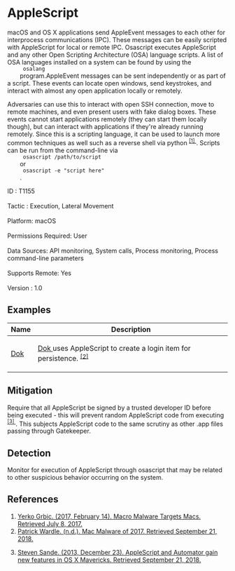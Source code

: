 <div class="container-fluid">
 <h1>
  AppleScript
 </h1>
 <div class="row">
  <div class="col-md-8 description-body">
   <p>
    macOS and OS X applications send AppleEvent messages to each other for interprocess communications (IPC). These messages can be easily scripted with AppleScript for local or remote IPC. Osascript executes AppleScript and any other Open Scripting Architecture (OSA) language scripts. A list of OSA languages installed on a system can be found by using the
    <code>
     osalang
    </code>
    program.AppleEvent messages can be sent independently or as part of a script. These events can locate open windows, send keystrokes, and interact with almost any open application locally or remotely.
   </p>
   <p>
    Adversaries can use this to interact with open SSH connection, move to remote machines, and even present users with fake dialog boxes. These events cannot start applications remotely (they can start them locally though), but can interact with applications if they're already running remotely. Since this is a scripting language, it can be used to launch more common techniques as well such as a reverse shell via python
    <span class="scite-citeref-number" data-reference="Macro Malware Targets Macs" id="scite-ref-1-a">
     <sup>
      <a aria-describedby="qtip-0" data-hasqtip="0" href="https://securingtomorrow.mcafee.com/mcafee-labs/macro-malware-targets-macs/" target="_blank">
       [1]
      </a>
     </sup>
    </span>
    . Scripts can be run from the command-line via
    <code>
     osascript /path/to/script
    </code>
    or
    <code>
     osascript -e "script here"
    </code>
    .
   </p>
  </div>
  <div class="col-md-4">
   <div class="card">
    <div class="card-body">
     <div class="card-data">
      <span class="h5 card-title">
       ID
      </span>
      : T1155
      <br/>
      <br/>
     </div>
     <div class="card-data">
      <span class="h5 card-title">
      </span>
     </div>
     <div class="card-data">
      <span class="h5 card-title">
       Tactic
      </span>
      : Execution, Lateral Movement
      <br/>
      <br/>
     </div>
     <div class="card-data">
      <span class="h5 card-title">
       Platform:
      </span>
      macOS
      <br/>
      <br/>
     </div>
     <div class="card-data">
      <span class="h5 card-title">
       Permissions Required:
      </span>
      User
      <br/>
      <br/>
     </div>
     <div class="card-data">
      <span class="h5 card-title">
      </span>
     </div>
     <div class="card-data">
      <span class="h5 card-title">
       Data Sources:
      </span>
      API monitoring, System calls, Process monitoring, Process command-line parameters
      <br/>
      <br/>
     </div>
     <div class="card-data">
      <span class="h5 card-title">
       Supports Remote:
      </span>
      Yes
      <br/>
      <br/>
     </div>
     <div class="card-data">
      <span class="h5 card-title">
      </span>
     </div>
     <div class="card-data">
      <span class="h5 card-title">
      </span>
     </div>
     <div class="card-data">
      <span class="h5 card-title">
      </span>
     </div>
     <div class="card-data">
      <span class="h5 card-title">
      </span>
     </div>
     <div class="card-data">
      <span class="h5 card-title">
      </span>
     </div>
     <div class="card-data">
      <span class="h5 card-title">
       Version
      </span>
      : 1.0
     </div>
    </div>
   </div>
  </div>
 </div>
 <h2 class="pt-3" id="examples">
  Examples
 </h2>
 <table class="table table-bordered table-light mt-2">
  <thead>
   <tr>
    <th scope="col">
     Name
    </th>
    <th scope="col">
     Description
    </th>
   </tr>
  </thead>
  <tbody class="bg-white">
   <tr>
    <td>
     <a href="https://attack.mitre.org/software/S0281">
      Dok
     </a>
    </td>
    <td>
     <p>
      <a href="https://attack.mitre.org/software/S0281">
       Dok
      </a>
      uses AppleScript to create a login item for persistence.
      <span class="scite-citeref-number" data-reference="objsee mac malware 2017" id="scite-ref-2-a" onclick="scrollToRef('scite-2')">
       <sup>
        <a aria-describedby="qtip-1" data-hasqtip="1" href="https://objective-see.com/blog/blog_0x25.html" target="_blank">
         [2]
        </a>
       </sup>
      </span>
     </p>
    </td>
   </tr>
  </tbody>
 </table>
 <h2 class="pt-3" id="mitigation">
  Mitigation
 </h2>
 <p>
  Require that all AppleScript be signed by a trusted developer ID before being executed - this will prevent random AppleScript code from executing
  <span class="scite-citeref-number" data-reference="applescript signing" id="scite-ref-3-a">
   <sup>
    <a aria-describedby="qtip-2" data-hasqtip="2" href="https://www.engadget.com/2013/10/23/applescript-and-automator-gain-new-features-in-os-x-mavericks/" target="_blank">
     [3]
    </a>
   </sup>
  </span>
  . This subjects AppleScript code to the same scrutiny as other .app files passing through Gatekeeper.
 </p>
 <h2 class="pt-3" id="detection">
  Detection
 </h2>
 <p>
  Monitor for execution of AppleScript through osascript that may be related to other suspicious behavior occurring on the system.
 </p>
 <h2 class="pt-3" id="references">
  References
 </h2>
 <div class="row">
  <div class="col">
   <ol>
    <li>
     <span class="scite-citation" id="scite-1">
      <span class="scite-citation-text">
       <a class="external text" href="https://securingtomorrow.mcafee.com/mcafee-labs/macro-malware-targets-macs/" name="scite-1" rel="nofollow" target="_blank">
        Yerko Grbic. (2017, February 14). Macro Malware Targets Macs. Retrieved July 8, 2017.
       </a>
      </span>
     </span>
    </li>
    <li>
     <span class="scite-citation" id="scite-2">
      <span class="scite-citation-text">
       <a class="external text" href="https://objective-see.com/blog/blog_0x25.html" name="scite-2" rel="nofollow" target="_blank">
        Patrick Wardle. (n.d.). Mac Malware of 2017. Retrieved September 21, 2018.
       </a>
      </span>
     </span>
    </li>
   </ol>
  </div>
  <div class="col">
   <ol start="3.5">
    <li>
     <span class="scite-citation" id="scite-3">
      <span class="scite-citation-text">
       <a class="external text" href="https://www.engadget.com/2013/10/23/applescript-and-automator-gain-new-features-in-os-x-mavericks/" name="scite-3" rel="nofollow" target="_blank">
        Steven Sande. (2013, December 23). AppleScript and Automator gain new features in OS X Mavericks. Retrieved September 21, 2018.
       </a>
      </span>
     </span>
    </li>
   </ol>
  </div>
 </div>
</div>
